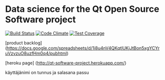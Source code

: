 # Data science for the Qt Open Source Software project

[![Build Status](https://travis-ci.org/tintintti/qt-software-project.svg?branch=master)](https://travis-ci.org/tintintti/qt-software-project)
[![Code Climate](https://codeclimate.com/github/tintintti/qt-software-project/badges/gpa.svg)](https://codeclimate.com/github/tintintti/qt-software-project)
[![Test Coverage](https://codeclimate.com/github/tintintti/qt-software-project/badges/coverage.svg)](https://codeclimate.com/github/tintintti/qt-software-project/coverage)

[product backlog] (https://docs.google.com/spreadsheets/d/1i8u4nV4QKqtlUKjJtBon5xgYCYruVzvzuO8uzfHm0q4/pubhtml)

[heroku page] (http://qt-software-project.herokuapp.com/)

käyttäjänimi on tunnus ja salasana passu
